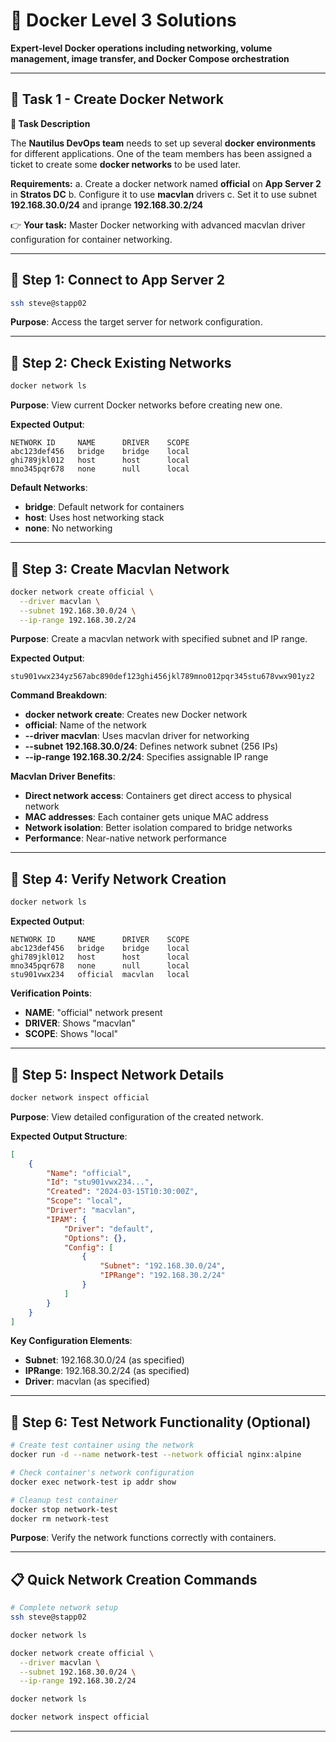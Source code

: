 # 🐳 **Docker Level 3 Solutions**

**Expert-level Docker operations including networking, volume management, image transfer, and Docker Compose orchestration**

---

## **🌟 Task 1 - Create Docker Network**

**📌 Task Description**

The **Nautilus DevOps team** needs to set up several **docker environments** for different applications. One of the team members has been assigned a ticket to create some **docker networks** to be used later.

**Requirements:**
a. Create a docker network named **official** on **App Server 2** in **Stratos DC**
b. Configure it to use **macvlan** drivers
c. Set it to use subnet **192.168.30.0/24** and iprange **192.168.30.2/24**

👉 **Your task:** Master Docker networking with advanced macvlan driver configuration for container networking.

---

## 🔹 Step 1: Connect to App Server 2

```bash
ssh steve@stapp02
```

**Purpose**: Access the target server for network configuration.

---

## 🔹 Step 2: Check Existing Networks

```bash
docker network ls
```

**Purpose**: View current Docker networks before creating new one.

**Expected Output**:
```
NETWORK ID     NAME      DRIVER    SCOPE
abc123def456   bridge    bridge    local
ghi789jkl012   host      host      local
mno345pqr678   none      null      local
```

**Default Networks**:
- **bridge**: Default network for containers
- **host**: Uses host networking stack
- **none**: No networking

---

## 🔹 Step 3: Create Macvlan Network

```bash
docker network create official \
  --driver macvlan \
  --subnet 192.168.30.0/24 \
  --ip-range 192.168.30.2/24
```

**Purpose**: Create a macvlan network with specified subnet and IP range.

**Expected Output**:
```
stu901vwx234yz567abc890def123ghi456jkl789mno012pqr345stu678vwx901yz2
```

**Command Breakdown**:
- **docker network create**: Creates new Docker network
- **official**: Name of the network
- **--driver macvlan**: Uses macvlan driver for networking
- **--subnet 192.168.30.0/24**: Defines network subnet (256 IPs)
- **--ip-range 192.168.30.2/24**: Specifies assignable IP range

**Macvlan Driver Benefits**:
- **Direct network access**: Containers get direct access to physical network
- **MAC addresses**: Each container gets unique MAC address
- **Network isolation**: Better isolation compared to bridge networks
- **Performance**: Near-native network performance

---

## 🔹 Step 4: Verify Network Creation

```bash
docker network ls
```

**Expected Output**:
```
NETWORK ID     NAME      DRIVER    SCOPE
abc123def456   bridge    bridge    local
ghi789jkl012   host      host      local
mno345pqr678   none      null      local
stu901vwx234   official  macvlan   local
```

**Verification Points**:
- **NAME**: "official" network present
- **DRIVER**: Shows "macvlan"
- **SCOPE**: Shows "local"

---

## 🔹 Step 5: Inspect Network Details

```bash
docker network inspect official
```

**Purpose**: View detailed configuration of the created network.

**Expected Output Structure**:
```json
[
    {
        "Name": "official",
        "Id": "stu901vwx234...",
        "Created": "2024-03-15T10:30:00Z",
        "Scope": "local",
        "Driver": "macvlan",
        "IPAM": {
            "Driver": "default",
            "Options": {},
            "Config": [
                {
                    "Subnet": "192.168.30.0/24",
                    "IPRange": "192.168.30.2/24"
                }
            ]
        }
    }
]
```

**Key Configuration Elements**:
- **Subnet**: 192.168.30.0/24 (as specified)
- **IPRange**: 192.168.30.2/24 (as specified)
- **Driver**: macvlan (as specified)

---

## 🔹 Step 6: Test Network Functionality (Optional)

```bash
# Create test container using the network
docker run -d --name network-test --network official nginx:alpine

# Check container's network configuration
docker exec network-test ip addr show

# Cleanup test container
docker stop network-test
docker rm network-test
```

**Purpose**: Verify the network functions correctly with containers.

---

## 📋 Quick Network Creation Commands

```bash
# Complete network setup
ssh steve@stapp02

docker network ls

docker network create official \
  --driver macvlan \
  --subnet 192.168.30.0/24 \
  --ip-range 192.168.30.2/24

docker network ls

docker network inspect official
```

---